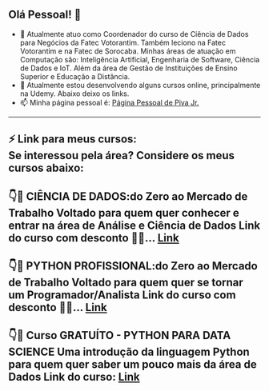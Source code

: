 ## Olá Pessoal! 👋

- 🔭 Atualmente atuo como Coordenador do curso de Ciência de Dados para Negócios da Fatec Votorantim. Também leciono na Fatec Votorantim e na Fatec de Sorocaba. Minhas áreas de atuação em Computação são: Inteligência Artificial, Engenharia de Software, Ciência de Dados e IoT.  Além da área de Gestão de Instituições de Ensino Superior e Educação a Distância.
- 🌱 Atualmente estou desenvolvendo alguns cursos online, principalmente na Udemy. Abaixo deixo os links.
- 📫 Minha página pessoal é: [Página Pessoal de Piva Jr.](https://piva.pro.br)
----
**⚡ Link para meus cursos:**  
Se interessou pela área?  Considere os meus cursos abaixo:
-----
👇🎁 CIÊNCIA DE DADOS:do Zero ao Mercado de Trabalho
Voltado para quem quer conhecer e entrar na área de Análise e Ciência de Dados
Link do curso com desconto 🚀💲... [Link](https://www.udemy.com/course/ciencia_de_dados/)
-----
👇🎁 PYTHON PROFISSIONAL:do Zero ao Mercado de Trabalho
Voltado para quem quer se tornar um Programador/Analista
Link do curso com desconto 🚀💲... [Link](https://www.udemy.com/course/python-profissional/)
-----
👇🎁 Curso GRATUÍTO - PYTHON PARA DATA SCIENCE
Uma introdução da linguagem Python para quem quer saber um pouco mais da área de Dados
Link do curso: [Link](https://www.udemy.com/course/python-para-data-science-parte1/)
-----

